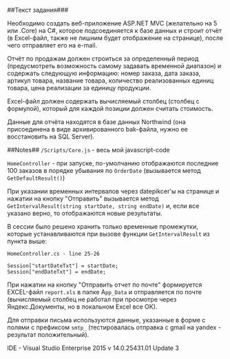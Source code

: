 ##Текст задания###

Необходимо создать веб-приложение ASP.NET MVC (желательно на 5 или .Core) на C#, которое подсоединяется к базе данных и строит отчёт (в Excel-файл, также не лишним будет отображение на странице), после чего отправляет его на e-mail.
 
Отчёт по продажам должен строиться за определенный период (предусмотреть возможность самому задавать временной диапазон) и содержать следующую информацию: 
номер заказа, дата заказа, артикул товара, название товара, количество реализованных единиц товара, цена реализации за единицу продукции. 
 
Excel-файл должен содержать вычисляемый столбец (столбец с формулой), который для каждой позиции должен считать стоимость.
 
Данные для отчёта находятся в базе данных Northwind (она присоединена в виде архивированного bak-файла, нужно ее восстановить на SQL Server).

##Notes##
`/Scripts/Core.js` - весь мой javascript-code

`HomeController` - при запуске, по-умолчанию отображаются последние 100 заказов в порядке убывания по `OrderDate` (вызывается метод `GetDefaultResult()`)

При указании временных интервалов через datepikcer'ы на странице и нажатии на кнопку "Отправить" вызывается метод `GetIntervalResult(string startDate, string endDate)` и, если все указано верно, то отображаются новые результаты.

В сессии было решено хранить только временные промежутки, которые устанавливаются при вызове функции `GetIntervalResult` из пункта выше:

```
HomeController.cs - line 25-26

Session["startDateTxt"] = startDate;
Session["endDateTxt"] = endDate;	
```

При нажатии на кнопку "Отправить отчет по почте" формируется EXCEL-файл `report.xls` в папке A`pp_Data` и отправляется по почте (вычисляемый столбец не работал при просмотре через Яндекс.Документы, но в локальном Excel все ОК).

Для отправки письма используются данные, указанные в форме с полями с префиксом `smtp_` (тестировалась отправка с gmail на yandex - результат положительный).

IDE - Visual Studio Enterprise 2015 v 14.0.25431.01 Update 3